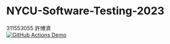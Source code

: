 # NYCU-Software-Testing-2023
311553055 許博濟    
[![GitHub Actions Demo](https://github.com/Tommy-Hsu/311553055-ST-2023/actions/workflows/github-actions-demo.yml/badge.svg)](https://github.com/Tommy-Hsu/311553055-ST-2023/actions/workflows/github-actions-demo.yml)
